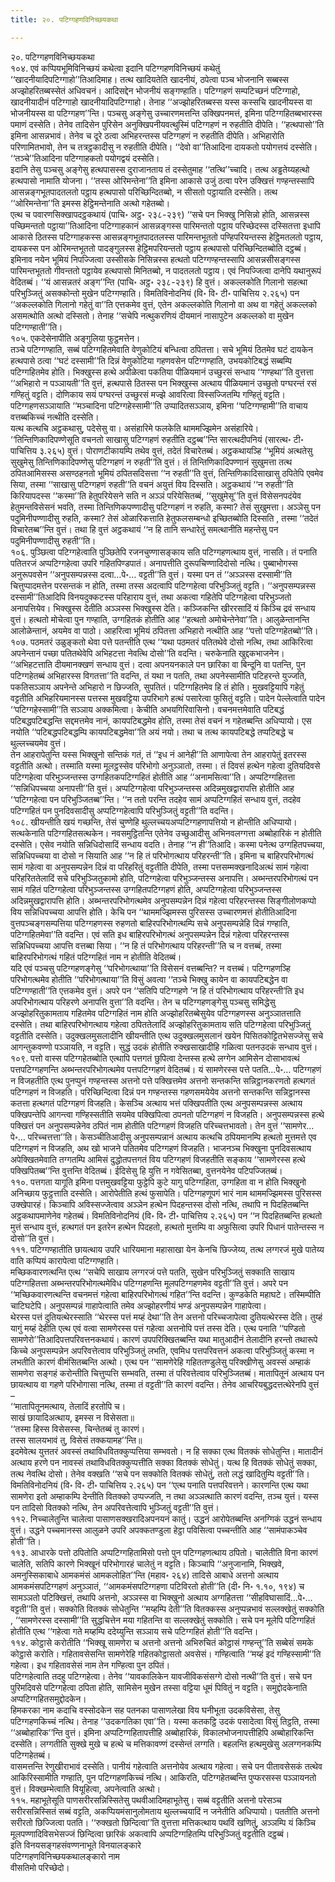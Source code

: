 ```yaml
---
title: २०. पटिग्गहणविनिच्छयकथा

---
```

२०. पटिग्गहणविनिच्छयकथा  
१०४. एवं कप्पियभूमिविनिच्छयं कथेत्वा इदानि पटिग्गहणविनिच्छयं कथेतुं ‘‘खादनीयादिपटिग्गाहो’’तिआदिमाह। तत्थ खादियतेति खादनीयं, ठपेत्वा पञ्च भोजनानि सब्बस्स अज्झोहरितब्बस्सेतं अधिवचनं। आदिसद्देन भोजनीयं सङ्गण्हाति। पटिग्गहणं सम्पटिच्छनं पटिग्गाहो, खादनीयादीनं पटिग्गाहो खादनीयादिपटिग्गाहो। तेनाह ‘‘अज्झोहरितब्बस्स यस्स कस्सचि खादनीयस्स वा भोजनीयस्स वा पटिग्गहण’’न्ति। पञ्चसु अङ्गेसु उच्चारणमत्तन्ति उक्खिपनमत्तं, इमिना पटिग्गहितब्बभारस्स पमाणं दस्सेति। तेनेव तादिसेन पुरिसेन अनुक्खिपनीयवत्थुस्मिं पटिग्गहणं न रुहतीति दीपेति। ‘‘हत्थपासो’’ति इमिना आसन्नभावं। तेनेव च दूरे ठत्वा अभिहरन्तस्स पटिग्गहणं न रुहतीति दीपेति। अभिहारोति परिणामितभावो, तेन च तत्रट्ठकादीसु न रुहतीति दीपेति। ‘‘देवो वा’’तिआदिना दायकतो पयोगत्तयं दस्सेति। ‘‘तञ्चे’’तिआदिना पटिग्गाहकतो पयोगद्वयं दस्सेति।  
इदानि तेसु पञ्चसु अङ्गेसु हत्थपासस्स दुराजानताय तं दस्सेतुमाह ‘‘तत्थि’’च्चादि। तत्थ अड्ढतेय्यहत्थो हत्थपासो नामाति योजना। ‘‘तस्स ओरिमन्तेना’’ति इमिना आकासे उजुं ठत्वा परेन उक्खित्तं गण्हन्तस्सापि आसन्नङ्गभूतपादतलतो पट्ठाय हत्थपासो परिच्छिन्दितब्बो, न सीसतो पट्ठायाति दस्सेति। तत्थ ‘‘ओरिमन्तेना’’ति इमस्स हेट्ठिमन्तेनाति अत्थो गहेतब्बो।  
एत्थ च पवारणसिक्खापदट्ठकथायं (पाचि॰ अट्ठ॰ २३८-२३९) ‘‘सचे पन भिक्खु निसिन्नो होति, आसन्नस्स पच्छिमन्ततो पट्ठाया’’तिआदिना पटिग्गाहकानं आसन्नङ्गस्स पारिमन्ततो पट्ठाय परिच्छेदस्स दस्सितत्ता इधापि आकासे ठितस्स पटिग्गाहकस्स आसन्नङ्गभूतपादतलस्स पारिमन्तभूततो पण्हिपरियन्तस्स हेट्ठिमतलतो पट्ठाय, दायकस्स पन ओरिमन्तभूततो पादङ्गुलस्स हेट्ठिमपरियन्ततो पट्ठाय हत्थपासो परिच्छिन्दितब्बोति दट्ठब्बं। इमिनाव नयेन भूमियं निपज्जित्वा उस्सीसके निसिन्नस्स हत्थतो पटिग्गण्हन्तस्सापि आसन्नसीसङ्गस्स पारिमन्तभूततो गीवन्ततो पट्ठायेव हत्थपासो मिनितब्बो, न पादतलतो पट्ठाय। एवं निपज्जित्वा दानेपि यथानुरूपं वेदितब्बं। ‘‘यं आसन्नतरं अङ्ग’’न्ति (पाचि॰ अट्ठ॰ २३८-२३९) हि वुत्तं। अकल्लकोति गिलानो सहत्था परिभुञ्जितुं असक्कोन्तो मुखेन पटिग्गण्हाति। विमतिविनोदनियं (वि॰ वि॰ टी॰ पाचित्तिय २.२६५) पन ‘‘अकल्लकोति गिलानो गहेतुं वा’’ति एत्तकमेव वुत्तं, एतेन अकल्लकोति गिलानो वा अथ वा गहेतुं अकल्लको असमत्थोति अत्थो दस्सितो। तेनाह ‘‘सचेपि नत्थुकरणियं दीयमानं नासापुटेन अकल्लको वा मुखेन पटिग्गण्हाती’’ति।  
१०५. एकदेसेनापीति अङ्गुलिया फुट्ठमत्तेन।  
तञ्चे पटिग्गण्हाति, सब्बं पटिग्गहितमेवाति वेणुकोटियं बन्धित्वा ठपितत्ता। सचे भूमियं ठितमेव घटं दायकेन हत्थपासे ठत्वा ‘‘घटं दस्सामी’’ति दिन्नं वेणुकोटिया गहणवसेन पटिग्गण्हाति, उभयकोटिबद्धं सब्बम्पि पटिग्गहितमेव होति। भिक्खुस्स हत्थे अपीळेत्वा पकतिया पीळियमानं उच्छुरसं सन्धाय ‘‘गण्हथा’’ति वुत्तत्ता ‘‘अभिहारो न पञ्ञायती’’ति वुत्तं, हत्थपासे ठितस्स पन भिक्खुस्स अत्थाय पीळियमानं उच्छुतो पग्घरन्तं रसं गण्हितुं वट्टति। दोणिकाय सयं पग्घरन्तं उच्छुरसं मज्झे आवरित्वा विस्सज्जितम्पि गण्हितुं वट्टति। पटिग्गहणसञ्ञायाति ‘‘मञ्चादिना पटिग्गहेस्सामी’’ति उप्पादितसञ्ञाय, इमिना ‘‘पटिग्गण्हामी’’ति वाचाय वत्तब्बकिच्चं नत्थीति दस्सेति।  
यत्थ कत्थचि अट्ठकथासु, पदेसेसु वा। असंहारिमे फलकेति थाममज्झिमेन असंहारिये। ‘‘तिन्तिणिकादिपण्णेसूति वचनतो साखासु पटिग्गहणं रुहतीति दट्ठब्ब’’न्ति सारत्थदीपनियं (सारत्थ॰ टी॰ पाचित्तिय ३.२६५) वुत्तं। पोराणटीकायम्पि तथेव वुत्तं, तदेतं विचारेतब्बं। अट्ठकथायञ्हि ‘‘भूमियं अत्थतेसु सुखुमेसु तिन्तिणिकादिपण्णेसु पटिग्गहणं न रुहती’’ति वुत्तं। तं तिन्तिणिकादिपण्णानं सुखुमत्ता तत्थ ठपितआमिसस्स असण्ठहनतो भूमियं ठपितसदिसत्ता ‘‘न रुहती’’ति वुत्तं, तिन्तिणिकादिसाखासु ठपितेपि एवमेव सिया, तस्मा ‘‘साखासु पटिग्गहणं रुहती’’ति वचनं अयुत्तं विय दिस्सति। अट्ठकथायं ‘‘न रुहती’’ति किरियापदस्स ‘‘कस्मा’’ति हेतुपरियेसने सति न अञ्ञं परियेसितब्बं, ‘‘सुखुमेसू’’ति वुत्तं विसेसनपदंयेव हेतुमन्तविसेसनं भवति, तस्मा तिन्तिणिकपण्णादीसु पटिग्गहणं न रुहति, कस्मा? तेसं सुखुमत्ता। अञ्ञेसु पन पदुमिनीपण्णादीसु रुहति, कस्मा? तेसं ओळारिकत्ताति हेतुफलसम्बन्धो इच्छितब्बोति दिस्सति , तस्मा ‘‘तदेतं विचारेतब्ब’’न्ति वुत्तं। तथा हि वुत्तं अट्ठकथायं ‘‘न हि तानि सन्धारेतुं समत्थानीति महन्तेसु पन पदुमिनीपण्णादीसु रुहती’’ति।  
१०६. पुञ्छित्वा पटिग्गहेत्वाति पुञ्छितेपि रजनचुण्णासङ्काय सति पटिग्गहणत्थाय वुत्तं, नासति। तं पनाति पतितरजं अप्पटिग्गहेत्वा उपरि गहितपिण्डपातं। अनापत्तीति दुरूपचिण्णादिदोसो नत्थि। पुब्बाभोगस्स अनुरूपवसेन ‘‘अनुपसम्पन्नस्स दत्वा…पे॰… वट्टती’’ति वुत्तं। यस्मा पन तं ‘‘अञ्ञस्स दस्सामी’’ति चित्तुप्पादमत्तेन परसन्तकं न होति, तस्मा तस्स अदत्वापि पटिग्गहेत्वा परिभुञ्जितुं वट्टति। ‘‘अनुपसम्पन्नस्स दस्सामी’’तिआदिपि विनयदुक्कटस्स परिहाराय वुत्तं, तथा अकत्वा गहितेपि पटिग्गहेत्वा परिभुञ्जतो अनापत्तियेव। भिक्खुस्स देतीति अञ्ञस्स भिक्खुस्स देति। कञ्जिकन्ति खीररसादिं यं किञ्चि द्रवं सन्धाय वुत्तं। हत्थतो मोचेत्वा पुन गण्हाति, उग्गहितकं होतीति आह ‘‘हत्थतो अमोचेन्तेनेवा’’ति। आलुळेन्तानन्ति आलोळेन्तानं, अयमेव वा पाठो। आहरित्वा भूमियं ठपितत्ता अभिहारो नत्थीति आह ‘‘पत्तो पटिग्गहेतब्बो’’ति।  
१०७. पठमतरं उळुङ्कतो थेवा पत्ते पतन्तीति एत्थ ‘‘यथा पठमतरं पतितथेवे दोसो नत्थि, तथा आकिरित्वा अपनेन्तानं पच्छा पतितथेवेपि अभिहटत्ता नेवत्थि दोसो’’ति वदन्ति। चरुकेनाति खुद्दकभाजनेन। ‘‘अभिहटत्ताति दीयमानक्खणं सन्धाय वुत्तं। दत्वा अपनयनकाले पन छारिका वा बिन्दूनि वा पतन्ति, पुन पटिग्गहेतब्बं अभिहारस्स विगतत्ता’’ति वदन्ति, तं यथा न पतति, तथा अपनेस्सामीति पटिहरन्ते युज्जति, पकतिसञ्ञाय अपनेन्ते अभिहारो न छिज्जति, सुपतितं। पटिग्गहितमेव हि तं होति। मुखवट्टियापि गहेतुं वट्टतीति अभिहरियमानस्स पत्तस्स मुखवट्टिया उपरिभागे हत्थं पसारेत्वा फुसितुं वट्टति। पादेन पेल्लेत्वाति पादेन ‘‘पटिग्गहेस्सामी’’ति सञ्ञाय अक्कमित्वा। केचीति अभयगिरिवासिनो। वचनमत्तमेवाति पटिबद्धं पटिबद्धपटिबद्धन्ति सद्दमत्तमेव नानं, कायपटिबद्धमेव होति, तस्मा तेसं वचनं न गहेतब्बन्ति अधिप्पायो। एस नयोति ‘‘पटिबद्धपटिबद्धम्पि कायपटिबद्धमेवा’’ति अयं नयो। तथा च तत्थ कायपटिबद्धे तप्पटिबद्धे च थुल्लच्चयमेव वुत्तं।  
तेन आहरापेतुन्ति यस्स भिक्खुनो सन्तिकं गतं, तं ‘‘इध नं आनेही’’ति आणापेत्वा तेन आहरापेतुं इतरस्स वट्टतीति अत्थो। तस्माति यस्मा मूलट्ठस्सेव परिभोगो अनुञ्ञातो, तस्मा। तं दिवसं हत्थेन गहेत्वा दुतियदिवसे पटिग्गहेत्वा परिभुञ्जन्तस्स उग्गहितकपटिग्गहितं होतीति आह ‘‘अनामसित्वा’’ति। अप्पटिग्गहितत्ता ‘‘सन्निधिपच्चया अनापत्ती’’ति वुत्तं। अप्पटिग्गहेत्वा परिभुञ्जन्तस्स अदिन्नमुखद्वारापत्ति होतीति आह ‘‘पटिग्गहेत्वा पन परिभुञ्जितब्ब’’न्ति। ‘‘न ततो परन्ति तदहेव सामं अप्पटिग्गहितं सन्धाय वुत्तं, तदहेव पटिग्गहितं पन पुनदिवसादीसु अप्पटिग्गहेत्वापि परिभुञ्जितुं वट्टती’’ति वदन्ति।  
१०८. खीयन्तीति खयं गच्छन्ति, तेसं चुण्णेहि थुल्लच्चयअप्पटिग्गहणापत्तियो न होन्तीति अधिप्पायो। सत्थकेनाति पटिग्गहितसत्थकेन। नवसमुट्ठितन्ति एतेनेव उच्छुआदीसु अभिनवलग्गत्ता अब्बोहारिकं न होतीति दस्सेति। एसेव नयोति सन्निधिदोसादिं सन्धाय वदति। तेनाह ‘‘न ही’’तिआदि। कस्मा पनेत्थ उग्गहितपच्चया, सन्निधिपच्चया वा दोसो न सियाति आह ‘‘न हि तं परिभोगत्थाय परिहरन्ती’’ति। इमिना च बाहिरपरिभोगत्थं सामं गहेत्वा वा अनुपसम्पन्नेन दिन्नं वा परिहरितुं वट्टतीति दीपेति, तस्मा पत्तसम्मक्खनादिअत्थं सामं गहेत्वा परिहरिततेलादिं सचे परिभुञ्जितुकामो होति, पटिग्गहेत्वा परिभुञ्जन्तस्स अनापत्ति। अब्भन्तरपरिभोगत्थं पन सामं गहितं पटिग्गहेत्वा परिभुञ्जन्तस्स उग्गहितपटिग्गहणं होति, अप्पटिग्गहेत्वा परिभुञ्जन्तस्स अदिन्नमुखद्वारापत्ति होति। अब्भन्तरपरिभोगत्थमेव अनुपसम्पन्नेन दिन्नं गहेत्वा परिहरन्तस्स सिङ्गीलोणकप्पो विय सन्निधिपच्चया आपत्ति होति। केचि पन ‘‘थाममज्झिमस्स पुरिसस्स उच्चारणमत्तं होतीतिआदिना वुत्तपञ्चङ्गसम्पत्तिया पटिग्गहणस्स रुहणतो बाहिरपरिभोगत्थम्पि सचे अनुपसम्पन्नेहि दिन्नं गण्हाति, पटिग्गहितमेवा’’ति वदन्ति। एवं सति इध बाहिरपरिभोगत्थं अनुपसम्पन्नेन दिन्नं गहेत्वा परिहरन्तस्स सन्निधिपच्चया आपत्ति वत्तब्बा सिया। ‘‘न हि तं परिभोगत्थाय परिहरन्ती’’ति च न वत्तब्बं, तस्मा बाहिरपरिभोगत्थं गहितं पटिग्गहितं नाम न होतीति वेदितब्बं।  
यदि एवं पञ्चसु पटिग्गहणङ्गेसु ‘‘परिभोगत्थाया’’ति विसेसनं वत्तब्बन्ति? न वत्तब्बं। पटिग्गहणञ्हि परिभोगत्थमेव होतीति ‘‘परिभोगत्थाया’’ति विसुं अवत्वा ‘‘तञ्चे भिक्खु कायेन वा कायपटिबद्धेन वा पटिग्गण्हाती’’ति एत्तकमेव वुत्तं। अपरे पन ‘‘सतिपि पटिग्गहणे ‘न हि तं परिभोगत्थाय परिहरन्ती’ति इध अपरिभोगत्थाय परिहरणे अनापत्ति वुत्ता’’ति वदन्ति। तेन च पटिग्गहणङ्गेसु पञ्चसु समिद्धेसु अज्झोहरितुकामताय गहितमेव पटिग्गहितं नाम होति अज्झोहरितब्बेसुयेव पटिग्गहणस्स अनुञ्ञातत्ताति दस्सेति। तथा बाहिरपरिभोगत्थाय गहेत्वा ठपिततेलादिं अज्झोहरितुकामताय सति पटिग्गहेत्वा परिभुञ्जितुं वट्टतीति दस्सेति। उदुक्खलमुसलादीनि खीयन्तीति एत्थ उदुक्खलमुसलानं खयेन पिसितकोट्टितभेसज्जेसु सचे आगन्तुकवण्णो पञ्ञायति, न वट्टति। सुद्धं उदकं होतीति रुक्खसाखादीहि गळित्वा पतनउदकं सन्धाय वुत्तं।  
१०९. पत्तो वास्स पटिग्गहेतब्बोति एत्थापि पत्तगतं छुपित्वा देन्तस्स हत्थे लग्गेन आमिसेन दोसाभावत्थं पत्तपटिग्गहणन्ति अब्भन्तरपरिभोगत्थमेव पत्तपटिग्गहणं वेदितब्बं। यं सामणेरस्स पत्ते पतति…पे॰… पटिग्गहणं न विजहतीति एत्थ पुनप्पुनं गण्हन्तस्स अत्तनो पत्ते पक्खित्तमेव अत्तनो सन्तकन्ति सन्निट्ठानकरणतो हत्थगतं पटिग्गहणं न विजहति। परिच्छिन्दित्वा दिन्नं पन गण्हन्तस्स गहणसमयेयेव अत्तनो सन्तकन्ति सन्निट्ठानस्स कतत्ता हत्थगतं पटिग्गहणं विजहति। केसञ्चि अत्थाय भत्तं पक्खिपतीति एत्थ अनुपसम्पन्नस्स अत्थाय पक्खिपन्तेपि आगन्त्वा गण्हिस्सतीति सयमेव पक्खिपित्वा ठपनतो पटिग्गहणं न विजहति। अनुपसम्पन्नस्स हत्थे पक्खित्तं पन अनुपसम्पन्नेनेव ठपितं नाम होतीति पटिग्गहणं विजहति परिच्चत्तभावतो। तेन वुत्तं ‘‘सामणेर…पे॰… परिच्चत्तत्ता’’ति। केसञ्चीतिआदीसु अनुपसम्पन्नानं अत्थाय कत्थचि ठपियमानम्पि हत्थतो मुत्तमत्ते एव पटिग्गहणं न विजहति, अथ खो भाजने पतितमेव पटिग्गहणं विजहति। भाजनञ्च भिक्खुना पुनदिवसत्थाय अपेक्खितमेवाति तग्गतम्पि आमिसं दुद्धोतपत्तगतं विय पटिग्गहणं विजहतीति सङ्काय ‘‘सामणेरस्स हत्थे पक्खिपितब्ब’’न्ति वुत्तन्ति वेदितब्बं। ईदिसेसु हि युत्ति न गवेसितब्बा, वुत्तनयेनेव पटिपज्जितब्बं।  
११०. पत्तगता यागूति इमिना पत्तमुखवट्टिया फुट्ठेपि कुटे यागु पटिग्गहिता, उग्गहिता वा न होति भिक्खुनो अनिच्छाय फुट्ठत्ताति दस्सेति। आरोपेतीति हत्थं फुसापेति। पटिग्गहणूपगं भारं नाम थाममज्झिमस्स पुरिसस्स उक्खेपारहं। किञ्चापि अविस्सज्जेत्वाव अञ्ञेन हत्थेन पिदहन्तस्स दोसो नत्थि, तथापि न पिदहितब्बन्ति अट्ठकथापमाणेनेव गहेतब्बं। विमतिविनोदनियं (वि॰ वि॰ टी॰ पाचित्तिय २.२६५) पन ‘‘न पिदहितब्बन्ति हत्थतो मुत्तं सन्धाय वुत्तं, हत्थगतं पन इतरेन हत्थेन पिदहतो, हत्थतो मुत्तम्पि वा अफुसित्वा उपरि पिधानं पातेन्तस्स न दोसो’’ति वुत्तं।  
१११. पटिग्गण्हातीति छायत्थाय उपरि धारियमाना महासाखा येन केनचि छिज्जेय्य, तत्थ लग्गरजं मुखे पातेय्य वाति कप्पियं कारापेत्वा पटिग्गण्हाति।  
मच्छिकवारणत्थन्ति एत्थ ‘‘सचेपि साखाय लग्गरजं पत्ते पतति, सुखेन परिभुञ्जितुं सक्काति साखाय पटिग्गहितत्ता अब्भन्तरपरिभोगत्थमेविध पटिग्गहणन्ति मूलपटिग्गहणमेव वट्टती’’ति वुत्तं। अपरे पन ‘‘मच्छिकवारणत्थन्ति वचनमत्तं गहेत्वा बाहिरपरिभोगत्थं गहित’’न्ति वदन्ति। कुण्डकेति महाघटे। तस्मिम्पीति चाटिघटेपि। अनुपसम्पन्नं गाहापेत्वाति तमेव अज्झोहरणीयं भण्डं अनुपसम्पन्नेन गाहापेत्वा।  
थेरस्स पत्तं दुतियत्थेरस्साति ‘‘थेरस्स पत्तं मय्हं देथा’’ति तेन अत्तनो परिच्चजापेत्वा दुतियत्थेरस्स देति। तुय्हं यागुं मय्हं देहीति एत्थ एवं वत्वा सामणेरस्स पत्तं गहेत्वा अत्तनोपि पत्तं तस्स देति। एत्थ पनाति ‘‘पण्डितो सामणेरो’’तिआदिपत्तपरिवत्तनकथायं। कारणं उपपरिक्खितब्बन्ति यथा मातुआदीनं तेलादीनि हरन्तो तथारूपे किच्चे अनुपसम्पन्नेन अपरिवत्तेत्वाव परिभुञ्जितुं लभति, एवमिध पत्तपरिवत्तनं अकत्वा परिभुञ्जितुं कस्मा न लभतीति कारणं वीमंसितब्बन्ति अत्थो। एत्थ पन ‘‘सामणेरेहि गहिततण्डुलेसु परिक्खीणेसु अवस्सं अम्हाकं सामणेरा सङ्गहं करोन्तीति चित्तुप्पत्ति सम्भवति, तस्मा तं परिवत्तेत्वाव परिभुञ्जितब्बं। मातापितूनं अत्थाय पन छायत्थाय वा गहणे परिभोगासा नत्थि, तस्मा तं वट्टती’’ति कारणं वदन्ति। तेनेव आचरियबुद्धदत्तत्थेरेनपि वुत्तं –  
‘‘मातापितूनमत्थाय, तेलादिं हरतोपि च।  
साखं छायादिअत्थाय, इमस्स न विसेसता॥  
‘‘तस्मा हिस्स विसेसस्स, चिन्तेतब्बं तु कारणं।  
तस्स सालयभावं तु, विसेसं तक्कयामह’’न्ति॥  
इदमेवेत्थ युत्ततरं अवस्सं तथाविधवितक्कुप्पत्तिया सम्भवतो। न हि सक्का एत्थ वितक्कं सोधेतुन्ति। मातादीनं अत्थाय हरणे पन नावस्सं तथाविधवितक्कुप्पत्तीति सक्का वितक्कं सोधेतुं। यत्थ हि वितक्कं सोधेतुं सक्का, तत्थ नेवत्थि दोसो। तेनेव वक्खति ‘‘सचे पन सक्कोति वितक्कं सोधेतुं, ततो लद्धं खादितुम्पि वट्टती’’ति। विमतिविनोदनियं (वि॰ वि॰ टी॰ पाचित्तिय २.२६५) पन ‘‘एत्थ पनाति पत्तपरिवत्तने। कारणन्ति एत्थ यथा सामणेरा इतो अम्हाकम्पि देन्तीति वितक्को उप्पज्जति, न तथा अञ्ञत्थाति कारणं वदन्ति, तञ्च युत्तं। यस्स पन तादिसो वितक्को नत्थि, तेन अपरिवत्तेत्वापि भुञ्जितुं वट्टती’’ति वुत्तं।  
११२. निच्चालेतुन्ति चालेत्वा पासाणसक्खरादिअपनयनं कातुं। उद्धनं आरोपेतब्बन्ति अनग्गिकं उद्धनं सन्धाय वुत्तं। उद्धने पच्चमानस्स आलुळने उपरि अपक्कतण्डुला हेट्ठा पविसित्वा पच्चन्तीति आह ‘‘सामंपाकञ्चेव होती’’ति।  
११३. आधारके पत्तो ठपितोति अप्पटिग्गहितामिसो पत्तो पुन पटिग्गहणत्थाय ठपितो। चालेतीति विना कारणं चालेति, सतिपि कारणे भिक्खूनं परिभोगारहं चालेतुं न वट्टति। किञ्चापि ‘‘अनुजानामि, भिक्खवे, अमनुस्सिकाबाधे आमकमंसं आमकलोहित’’न्ति (महाव॰ २६४) तादिसे आबाधे अत्तनो अत्थाय आमकमंसपटिग्गहणं अनुञ्ञातं, ‘‘आमकमंसपटिग्गहणा पटिविरतो होती’’ति (दी॰ नि॰ १.१०, १९४) च सामञ्ञतो पटिक्खित्तं, तथापि अत्तनो, अञ्ञस्स वा भिक्खुनो अत्थाय अग्गहितत्ता ‘‘सीहविघासादिं…पे॰… वट्टती’’ति वुत्तं। सक्कोति वितक्कं सोधेतुन्ति ‘‘मय्हम्पि देती’’ति वितक्कस्स अनुप्पन्नभावं सल्लक्खेतुं सक्कोति , ‘‘सामणेरस्स दस्सामी’’ति सुद्धचित्तेन मया गहितन्ति वा सल्लक्खेतुं सक्कोति। सचे पन मूलेपि पटिग्गहितं होतीति एत्थ ‘‘गहेत्वा गते मय्हम्पि ददेय्युन्ति सञ्ञाय सचे पटिग्गहितं होती’’ति वदन्ति।  
११४. कोट्ठासे करोतीति ‘‘भिक्खू सामणेरा च अत्तनो अत्तनो अभिरुचितं कोट्ठासं गण्हन्तू’’ति सब्बेसं समके कोट्ठासे करोति। गहितावसेसन्ति सामणेरेहि गहितकोट्ठासतो अवसेसं। गण्हित्वाति ‘‘मय्हं इदं गण्हिस्सामी’’ति गहेत्वा। इध गहितावसेसं नाम तेन गण्हित्वा पुन ठपितं।  
पटिग्गहेत्वाति तदहु पटिग्गहेत्वा। तेनेव ‘‘यावकालिकेन यावजीविकसंसग्गे दोसो नत्थी’’ति वुत्तं। सचे पन पुरिमदिवसे पटिग्गहेत्वा ठपिता होति, सामिसेन मुखेन तस्सा वट्टिया धूमं पिवितुं न वट्टति। समुद्दोदकेनाति अप्पटिग्गहितसमुद्दोदकेन।  
हिमकरका नाम कदाचि वस्सोदकेन सह पतनका पासाणलेखा विय घनीभूता उदकविसेसा, तेसु पटिग्गहणकिच्चं नत्थि। तेनाह ‘‘उदकगतिका एवा’’ति। यस्मा कतकट्ठि उदकं पसादेत्वा विसुं तिट्ठति, तस्मा ‘‘अब्बोहारिक’’न्ति वुत्तं। इमिना अप्पटिग्गहितापत्तीहि अब्बोहारिकं, विकालभोजनापत्तीहिपि अब्बोहारिकन्ति दस्सेति। लग्गतीति सुक्खे मुखे च हत्थे च मत्तिकावण्णं दस्सेन्तं लग्गति। बहलन्ति हत्थमुखेसु अलग्गनकम्पि पटिग्गहेतब्बं।  
वासमत्तन्ति रेणुखीराभावं दस्सेति। पानीयं गहेत्वाति अत्तनोयेव अत्थाय गहेत्वा। सचे पन पीतावसेसकं तत्थेव आकिरिस्सामीति गण्हाति, पुन पटिग्गहणकिच्चं नत्थि। आकिरति, पटिग्गहेतब्बन्ति पुप्फरसस्स पञ्ञायनतो वुत्तं। विक्खम्भेत्वाति वियूहित्वा, अपनेत्वाति अत्थो।  
११५. महाभूतेसूति पाणसरीरसन्निस्सितेसु पथवीआदिमहाभूतेसु। सब्बं वट्टतीति अत्तनो परेसञ्च सरीरसन्निस्सितं सब्बं वट्टति, अकप्पियमंसानुलोमताय थुल्लच्चयादिं न जनेतीति अधिप्पायो। पततीति अत्तनो सरीरतो छिज्जित्वा पतति। ‘‘रुक्खतो छिन्दित्वा’’ति वुत्तत्ता मत्तिकत्थाय पथविं खणितुं, अञ्ञम्पि यं किञ्चि मूलपण्णादिविसभेसज्जं छिन्दित्वा छारिकं अकत्वापि अप्पटिग्गहितम्पि परिभुञ्जितुं वट्टतीति दट्ठब्बं।  
इति विनयसङ्गहसंवण्णनाभूते विनयालङ्कारे  
पटिग्गहणविनिच्छयकथालङ्कारो नाम  
वीसतिमो परिच्छेदो।  